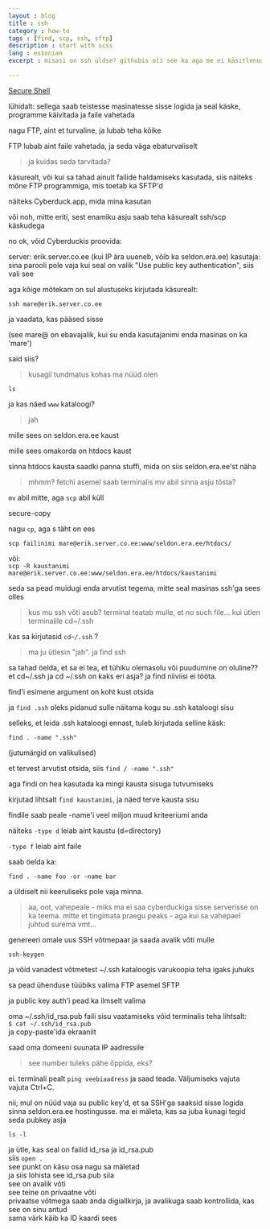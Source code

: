 ```yaml
---
layout : blog
title : ssh
category : how-to
tags : [find, scp, ssh, sftp]
description : start with scss
lang : estonian
excerpt : misasi on ssh üldse? githubis oli see ka aga me ei käsitlenud seda

---
```


[Secure Shell](http://en.wikipedia.org/wiki/Secure_Shell)

lühidalt: sellega saab teistesse masinatesse sisse logida ja seal käske, programme käivitada ja faile vahetada

nagu FTP, aint et turvaline, ja lubab teha kõike

FTP lubab aint faile vahetada, ja seda väga ebaturvaliselt

> ja kuidas seda tarvitada?

käsurealt, või kui sa tahad ainult failide haldamiseks kasutada, siis näiteks mõne FTP programmiga, mis toetab ka SFTP'd

näiteks Cyberduck.app, mida mina kasutan

või noh, mitte eriti, sest enamiku asju saab teha käsurealt ssh/scp käskudega

no ok, võid Cyberduckis proovida:

server: erik.server.co.ee  (kui IP ära uueneb, võib ka seldon.era.ee)
kasutaja: sina
parooli pole vaja
kui seal on valik "Use public key authentication", siis vali see

aga kõige mõtekam on sul alustuseks kirjutada käsurealt:

`ssh mare@erik.server.co.ee`

ja vaadata, kas pääsed sisse

(see mare@ on ebavajalik, kui su enda kasutajanimi enda masinas on ka 'mare')

said siis?

> kusagil tundmatus kohas ma nüüd olen

`ls`

ja kas näed `www` kataloogi?

> jah

mille sees on seldon.era.ee kaust

mille sees omakorda on htdocs kaust

sinna htdocs kausta saadki panna stuffi, mida on siis seldon.era.ee'st näha

> mhmm? fetchi asemel saab terminalis mv abil sinna asju tõsta?

`mv` abil mitte, aga `scp` abil küll

secure-copy

nagu `cp`, aga s täht on ees

`scp failinimi mare@erik.server.co.ee:www/seldon.era.ee/htdocs/`

või:  
`scp -R kaustanimi mare@erik.server.co.ee:www/seldon.era.ee/htdocs/kaustanimi`

seda sa pead muidugi enda arvutist tegema, mitte seal masinas ssh'ga sees olles

> kus mu ssh võti asub? terminal teatab mulle, et no such file... kui ütlen terminalile cd~/.ssh

kas sa kirjutasid `cd~/.ssh` ?

> ma ju ütlesin "jah". ja find ssh 

sa tahad öelda, et sa ei tea, et tühiku olemasolu või puudumine on oluline??  
et cd~/.ssh ja cd ~/.ssh on kaks eri asja? ja find niiviisi ei tööta.  

find'i esimene argument on koht kust otsida

ja `find .ssh` oleks pidanud sulle näitama kogu su .ssh kataloogi sisu

selleks, et leida .ssh kataloogi ennast, tuleb kirjutada selline käsk:

`find . -name ".ssh"`

(jutumärgid on valikulised)

et tervest arvutist otsida, siis `find / -name ".ssh"`

aga findi on hea kasutada ka mingi kausta sisuga tutvumiseks

kirjutad lihtsalt  `find kaustanimi`, ja näed terve kausta sisu

findile saab peale -name'i veel miljon muud kriteeriumi anda

näiteks `-type d` leiab aint kaustu (d=directory)

`-type f` leiab aint faile

saab öelda ka:

`find . -name foo -or -name bar`

a üldiselt nii keeruliseks pole vaja minna.

> aa, oot, vahepeale - miks ma ei saa cyberduckiga sisse serverisse on ka teema. mitte et tingimata praegu peaks - aga kui sa vahepael juhtud surema vmt...

genereeri omale uus SSH võtmepaar ja saada avalik võti mulle

`ssh-keygen`

ja võid vanadest võtmetest ~/.ssh kataloogis varukoopia teha igaks juhuks

sa pead ühenduse tüübiks valima FTP asemel SFTP

ja public key auth'i pead ka ilmselt valima

oma ~/.ssh/id_rsa.pub faili sisu vaatamiseks võid terminalis teha lihtsalt:  
`$ cat ~/.ssh/id_rsa.pub`  
ja copy-paste'ida ekraanilt

saad oma domeeni suunata IP aadressile

> see number tuleks pähe õppida, eks?

ei. terminali pealt `ping veebiaadress` ja saad teada. Väljumiseks vajuta vajuta Ctrl+C.

nii; mul on nüüd vaja su public key'd, et sa SSH'ga saaksid sisse logida sinna seldon.era.ee hostingusse. ma ei mäleta, kas sa juba kunagi tegid seda pubkey asja

`ls -l`  

ja ütle, kas seal on failid id_rsa ja id_rsa.pub  
siis `open .`  
see punkt on käsu osa nagu sa mäletad  
ja siis lohista see id_rsa.pub siia  
see on avalik võti  
see teine on privaatne võti  
privaatse võtmega saab anda digiallkirja, ja avalikuga saab kontrollida, kas see on sinu antud  
sama värk käib ka ID kaardi sees  



